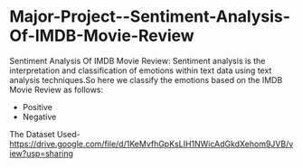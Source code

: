 # Major-Project--Sentiment-Analysis-Of-IMDB-Movie-Review
Sentiment Analysis Of IMDB Movie Review:
Sentiment analysis is the interpretation and classification of emotions within text data using text analysis techniques.So here we classify the emotions based on the IMDB Movie Review as follows:
- Positive
- Negative

The Dataset Used-https://drive.google.com/file/d/1KeMvfhGpKsLIH1NWicAdGkdXehom9JVB/view?usp=sharing
